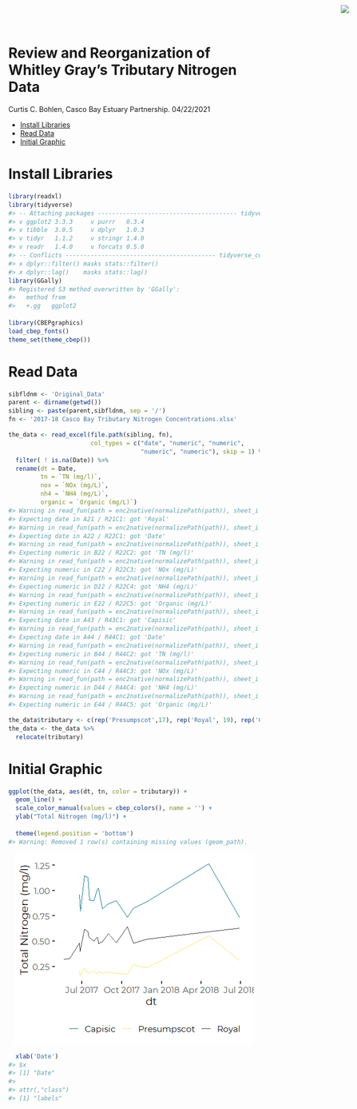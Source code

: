 Review and Reorganization of Whitley Gray’s Tributary Nitrogen Data
================
Curtis C. Bohlen, Casco Bay Estuary Partnership.
04/22/2021

-   [Install Libraries](#install-libraries)
-   [Read Data](#read-data)
-   [Initial Graphic](#initial-graphic)

<img
    src="https://www.cascobayestuary.org/wp-content/uploads/2014/04/logo_sm.jpg"
    style="position:absolute;top:10px;right:50px;" />

# Install Libraries

``` r
library(readxl)
library(tidyverse)
#> -- Attaching packages --------------------------------------- tidyverse 1.3.0 --
#> v ggplot2 3.3.3     v purrr   0.3.4
#> v tibble  3.0.5     v dplyr   1.0.3
#> v tidyr   1.1.2     v stringr 1.4.0
#> v readr   1.4.0     v forcats 0.5.0
#> -- Conflicts ------------------------------------------ tidyverse_conflicts() --
#> x dplyr::filter() masks stats::filter()
#> x dplyr::lag()    masks stats::lag()
library(GGally)
#> Registered S3 method overwritten by 'GGally':
#>   method from   
#>   +.gg   ggplot2

library(CBEPgraphics)
load_cbep_fonts()
theme_set(theme_cbep())
```

# Read Data

``` r
sibfldnm <- 'Original_Data'
parent <- dirname(getwd())
sibling <- paste(parent,sibfldnm, sep = '/')
fn <- '2017-18 Casco Bay Tributary Nitrogen Concentrations.xlsx'
```

``` r
the_data <- read_excel(file.path(sibling, fn), 
                       col_types = c("date", "numeric", "numeric", 
                                     "numeric", "numeric"), skip = 1) %>%
  filter( ! is.na(Date)) %>%
  rename(dt = Date,
         tn = `TN (mg/l)`,
         nox = `NOx (mg/L)`,
         nh4 = `NH4 (mg/L)`,
         organic = `Organic (mg/L)`)
#> Warning in read_fun(path = enc2native(normalizePath(path)), sheet_i = sheet, :
#> Expecting date in A21 / R21C1: got 'Royal'
#> Warning in read_fun(path = enc2native(normalizePath(path)), sheet_i = sheet, :
#> Expecting date in A22 / R22C1: got 'Date'
#> Warning in read_fun(path = enc2native(normalizePath(path)), sheet_i = sheet, :
#> Expecting numeric in B22 / R22C2: got 'TN (mg/l)'
#> Warning in read_fun(path = enc2native(normalizePath(path)), sheet_i = sheet, :
#> Expecting numeric in C22 / R22C3: got 'NOx (mg/L)'
#> Warning in read_fun(path = enc2native(normalizePath(path)), sheet_i = sheet, :
#> Expecting numeric in D22 / R22C4: got 'NH4 (mg/L)'
#> Warning in read_fun(path = enc2native(normalizePath(path)), sheet_i = sheet, :
#> Expecting numeric in E22 / R22C5: got 'Organic (mg/L)'
#> Warning in read_fun(path = enc2native(normalizePath(path)), sheet_i = sheet, :
#> Expecting date in A43 / R43C1: got 'Capisic'
#> Warning in read_fun(path = enc2native(normalizePath(path)), sheet_i = sheet, :
#> Expecting date in A44 / R44C1: got 'Date'
#> Warning in read_fun(path = enc2native(normalizePath(path)), sheet_i = sheet, :
#> Expecting numeric in B44 / R44C2: got 'TN (mg/l)'
#> Warning in read_fun(path = enc2native(normalizePath(path)), sheet_i = sheet, :
#> Expecting numeric in C44 / R44C3: got 'NOx (mg/L)'
#> Warning in read_fun(path = enc2native(normalizePath(path)), sheet_i = sheet, :
#> Expecting numeric in D44 / R44C4: got 'NH4 (mg/L)'
#> Warning in read_fun(path = enc2native(normalizePath(path)), sheet_i = sheet, :
#> Expecting numeric in E44 / R44C5: got 'Organic (mg/L)'
```

``` r
the_data$tributary <- c(rep('Presumpscot',17), rep('Royal', 19), rep('Capisic', 16))
the_data <- the_data %>%
  relocate(tributary)
```

# Initial Graphic

``` r
ggplot(the_data, aes(dt, tn, color = tributary)) +
  geom_line() +
  scale_color_manual(values = cbep_colors(), name = '') +
  ylab("Total Nitrogen (mg/l)") +
  
  theme(legend.position = 'bottom')
#> Warning: Removed 1 row(s) containing missing values (geom_path).
```

<img src="data_review_and_cleaning_files/figure-gfm/unnamed-chunk-4-1.png" style="display: block; margin: auto;" />

``` r
  xlab('Date')
#> $x
#> [1] "Date"
#> 
#> attr(,"class")
#> [1] "labels"
```
